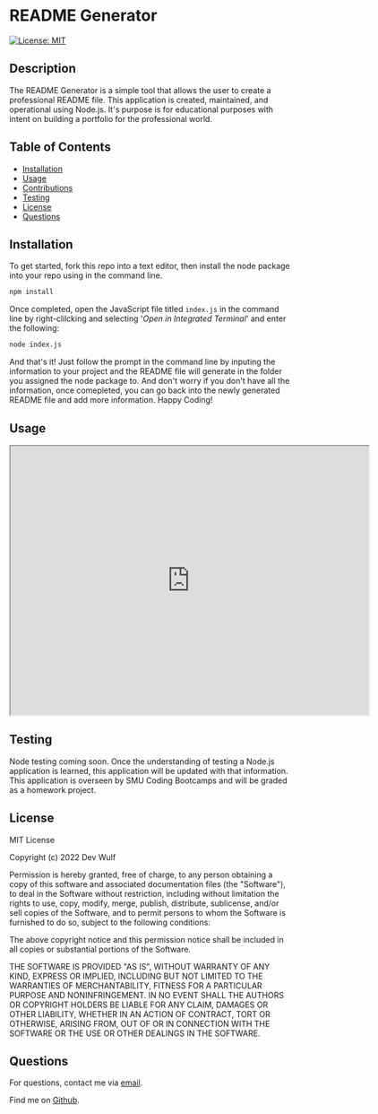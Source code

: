 # README Generator

[![License: MIT](https://img.shields.io/badge/License-MIT-yellow.svg)](https://opensource.org/licenses/MIT)

## Description

The README Generator is a simple tool that allows the user to create a professional README file. This application is created, maintained, and operational using Node.js. It's purpose is for educational purposes with intent on building a portfolio for the professional world. 

## Table of Contents

-   [Installation](#installation)
-   [Usage](#usage)
-   [Contributions](#contributions)
-   [Testing](#testing)
-   [License](#license)
-   [Questions](#questions)

## Installation

To get started, fork this repo into a text editor, then install the node package into your repo using in the command line.

```bash
npm install
```

Once completed, open the JavaScript file titled `index.js` in the command line by right-clilcking and selecting '*Open in Integrated Terminal*' and enter the following:

```bash
node index.js
```

And that's it! Just follow the prompt in the command line by inputing the information to your project and the README file will generate in the folder you assigned the node package to. And don't worry if you don't have all the information, once comepleted, you can go back into the newly generated README file and add more information. Happy Coding!

## Usage

<iframe src="https://drive.google.com/file/d/1ddG0Nhx2glilNrmsoDWdnXOL3gjVb5KY/preview" width="640" height="480" alt="demo video"></iframe>

## Testing

Node testing coming soon. Once the understanding of testing a Node.js application is learned, this application will be updated with that information. This application is overseen by SMU Coding Bootcamps and will be graded as a homework project.

## License

MIT License

Copyright (c) 2022 Dev Wulf

Permission is hereby granted, free of charge, to any person obtaining a copy
of this software and associated documentation files (the "Software"), to deal
in the Software without restriction, including without limitation the rights
to use, copy, modify, merge, publish, distribute, sublicense, and/or sell
copies of the Software, and to permit persons to whom the Software is
furnished to do so, subject to the following conditions:

The above copyright notice and this permission notice shall be included in all
copies or substantial portions of the Software.

THE SOFTWARE IS PROVIDED "AS IS", WITHOUT WARRANTY OF ANY KIND, EXPRESS OR
IMPLIED, INCLUDING BUT NOT LIMITED TO THE WARRANTIES OF MERCHANTABILITY,
FITNESS FOR A PARTICULAR PURPOSE AND NONINFRINGEMENT. IN NO EVENT SHALL THE
AUTHORS OR COPYRIGHT HOLDERS BE LIABLE FOR ANY CLAIM, DAMAGES OR OTHER
LIABILITY, WHETHER IN AN ACTION OF CONTRACT, TORT OR OTHERWISE, ARISING FROM,
OUT OF OR IN CONNECTION WITH THE SOFTWARE OR THE USE OR OTHER DEALINGS IN THE
SOFTWARE.


## Questions

For questions, contact me via <a href="mailto: devinlwulf@gmail.com">email</a>.

Find me on <a href="https://github.com/wulfsounds">Github</a>.
